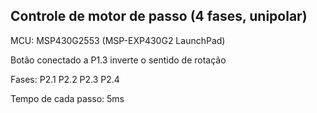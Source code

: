 ## Controle de motor de passo (4 fases, unipolar)  
  
MCU: MSP430G2553 (MSP-EXP430G2 LaunchPad)  
  
Botão conectado a P1.3 inverte o sentido de rotação  
  
Fases: P2.1 P2.2 P2.3 P2.4 

Tempo de cada passo: 5ms  